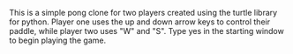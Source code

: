 This is a simple pong clone for two players created using the turtle library for python. Player one uses the up and down arrow keys to control their paddle, while player two uses "W" and "S". Type yes in the starting window to begin playing the game.
